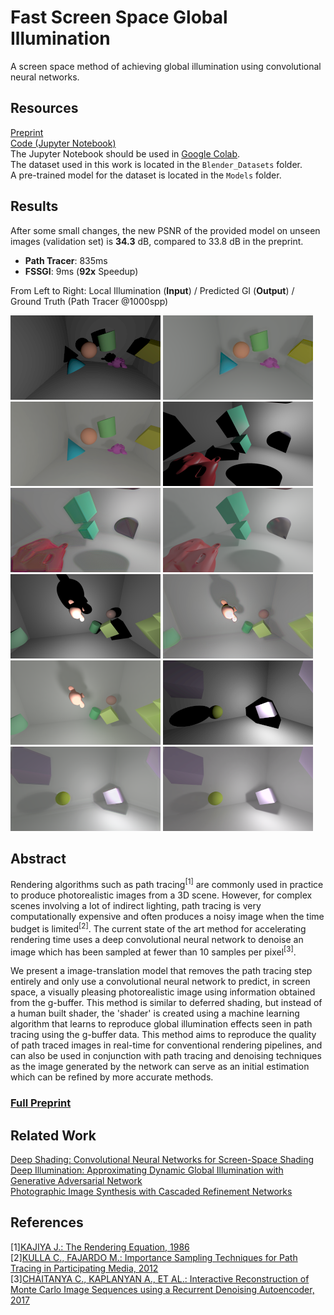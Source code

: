 # Fast Screen Space Global Illumination
A screen space method of achieving global illumination using convolutional neural networks.

## Resources
[Preprint](IFT3150_E19_Fast_Screen_Space_Global_Illumination.pdf)  
[Code (Jupyter Notebook)](FSSGI_Colab.ipynb)  
The Jupyter Notebook should be used in [Google Colab](https://colab.research.google.com).  
The dataset used in this work is located in the `Blender_Datasets` folder.  
A pre-trained model for the dataset is located in the `Models` folder.  

## Results
After some small changes, the new PSNR of the provided model on unseen images (validation set) is **34.3** dB, compared to 33.8 dB in the preprint.

 - **Path Tracer**: 835ms  
 - **FSSGI**: 9ms (**92x** Speedup)  

From Left to Right: 
Local Illumination (**Input**) / Predicted GI (**Output**) / Ground Truth (Path Tracer @1000spp)

![Examples](res/993_x.png?raw=true)
![Examples](res/993.png?raw=true)
![Examples](res/993_y.png?raw=true)
![Examples](res/284_x.png?raw=true)
![Examples](res/284.png?raw=true)
![Examples](res/284_y.png?raw=true)
![Examples](res/839_x.png?raw=true)
![Examples](res/839.png?raw=true)
![Examples](res/839_y.png?raw=true)
![Examples](res/909_x.png?raw=true)
![Examples](res/909.png?raw=true)
![Examples](res/909_y.png?raw=true)

## Abstract
Rendering algorithms such as path tracing<sup>[1]</sup> are commonly used in practice to produce photorealistic images from a 3D scene. However, for complex scenes involving a lot of indirect lighting, path tracing is very computationally expensive and often produces a noisy image when the time budget is limited<sup>[2]</sup>. The current state of the art method for accelerating rendering time uses a deep convolutional neural network to denoise an image which has been sampled at fewer than 10 samples per pixel<sup>[3]</sup>.

We present a image-translation model that removes the path tracing step entirely and only use a convolutional neural network to predict, in screen space, a visually pleasing photorealistic image using information obtained from the g-buffer. This method is similar to deferred shading, but instead of a human built shader, the 'shader' is created using a machine learning algorithm that learns to reproduce global illumination effects seen in path tracing using the g-buffer data. This method aims to reproduce the quality of path traced images in real-time for conventional rendering pipelines, and can also be used in conjunction with path tracing and denoising techniques as the image generated by the network can serve as an initial estimation which can be refined by more accurate methods.

### [Full Preprint](IFT3150_E19_Fast_Screen_Space_Global_Illumination.pdf)

## Related Work
[Deep Shading: Convolutional Neural Networks for Screen-Space Shading](http://deep-shading-datasets.mpi-inf.mpg.de/)  
[Deep Illumination: Approximating Dynamic Global Illumination with Generative Adversarial Network](https://github.com/CreativeCodingLab/DeepIllumination)  
[Photographic Image Synthesis with Cascaded Refinement Networks](https://cqf.io/ImageSynthesis/)  

## References
[1][KAJIYA J.: The Rendering Equation, 1986](http://inst.eecs.berkeley.edu/~cs294-13/fa09/lectures/p143-kajiya.pdf)  
[2][KULLA C., FAJARDO M.: Importance Sampling Techniques for Path Tracing in Participating Media, 2012](https://www.arnoldrenderer.com/research/egsr2012_volume.pdf)  
[3][CHAITANYA C., KAPLANYAN A., ET AL.: Interactive Reconstruction of Monte Carlo Image Sequences using a Recurrent Denoising Autoencoder, 2017](https://research.nvidia.com/sites/default/files/publications/dnn_denoise_author.pdf)  
